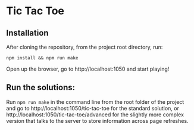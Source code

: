 # Tic Tac Toe

## Installation

After cloning the repository, from the project root directory, run:

`npm install && npm run make`

Open up the browser, go to http://localhost:1050 and start playing!


 ## Run the solutions:
 
Run `npm run make` in the command line from the root folder of the project and go to http://localhost:1050/tic-tac-toe for the standard solution, or http://localhost:1050/tic-tac-toe/advanced for the slightly more complex version that talks to the server to store information across page refreshes.
